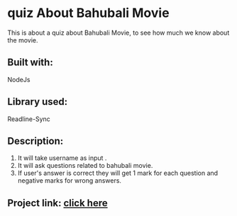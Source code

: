 # quiz About Bahubali Movie
This is about a quiz about Bahubali Movie, to see how much we know about the movie.

## Built with:
NodeJs

## Library used:
Readline-Sync

## Description:
1. It will take username as input .
2. It will ask questions related to bahubali movie.
3. If user's answer is correct they will get 1 mark for each question and negative marks for wrong answers.

## Project link: [click here](https://replit.com/@yaswanthmyneni/CLI-2?embed=1&output=1#index.js)
